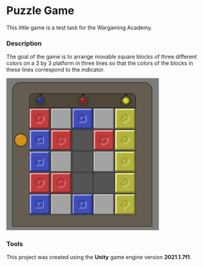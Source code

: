 # Puzzle Game
This little game is a test task for the Wargaming Academy. 

### Description
The goal of the game is to arrange movable square blocks of three different colors on a 3 by 3 platform in three lines so that the colors of the blocks in these lines correspond to the indicator.

<img src="https://github.com/mi-sts/puzzle-game/blob/main/preview.PNG" width="400"/>

### Tools
This project was created using the **Unity** game engine version **2021.1.7f1**.
